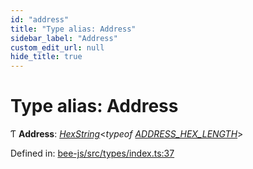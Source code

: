 ```yaml
---
id: "address"
title: "Type alias: Address"
sidebar_label: "Address"
custom_edit_url: null
hide_title: true
---
```


# Type alias: Address

Ƭ **Address**: [*HexString*](utils.hex.hexstring.md)<*typeof* [*ADDRESS\_HEX\_LENGTH*](../variables/address_hex_length.md)\>

Defined in: [bee-js/src/types/index.ts:37](https://github.com/ethersphere/bee-js/blob/430becc/src/types/index.ts#L37)

